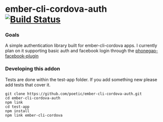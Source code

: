 # ember-cli-cordova-auth [![Build Status](https://travis-ci.org/poetic/ember-cli-cordova-auth.svg?branch=master)](https://travis-ci.org/poetic/ember-cli-cordova-auth)

### Goals

A simple authentication library built for ember-cli-cordova apps. I currently
plan on it supporting basic auth and facebook login through the
[phonegap-facebook-plugin](https://github.com/phonegap/phonegap-facebook-plugin)

### Developing this addon

Tests are done within the test-app folder. If you add something new please add
tests that cover it.

```
git clone https://github.com/poetic/ember-cli-cordova-auth.git
cd ember-cli-cordova-auth
npm link
cd test-app
npm install
npm link ember-cli-cordova
```


